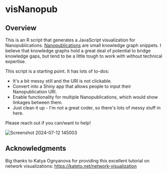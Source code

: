 # visNanopub
## Overview
This is an R script that generates a JavaScript visualization for Nanopublications. [Nanopublications](https://nanopub.net/) are small knowledge graph snippets. I believe that knowledge graphs hold a great deal of potential to bridge knowledge gaps, but tend to be a little tough to work with without technical expertise.

This script is a starting point. It has lots of to-dos:
- It's a bit messy still and the URI is not clickable.
- Convert into a Shiny app that allows people to input their Nanopublication URI.
- Enable functionality for multiple Nanopublications, which would show linkages between them.
- Just clean it up - I'm not a great coder, so there's lots of messy stuff in here.

Please reach out if you can/want to help!

![Screenshot 2024-07-12 145003](https://github.com/user-attachments/assets/54296912-1618-4aef-ac3d-6f2f4765fecd)


## Acknowledgments
Big thanks to Katya Ognyanova for providing this excellent tutorial on network visualizations: https://kateto.net/network-visualization
